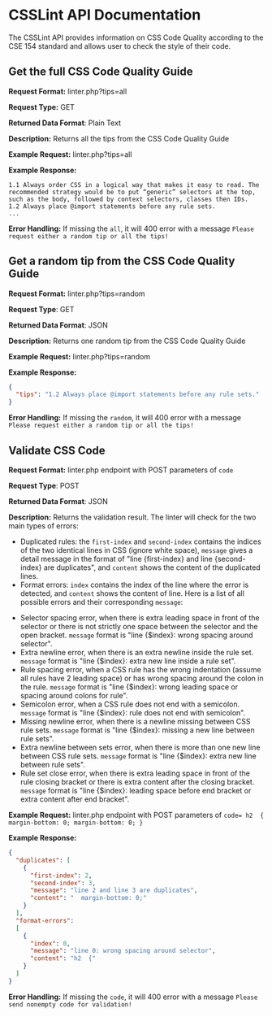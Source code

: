 # CSSLint API Documentation
The CSSLint API provides information on CSS Code Quality according to the CSE 154
standard and allows user to check the style of their code.

## Get the full CSS Code Quality Guide
**Request Format:** linter.php?tips=all

**Request Type:** GET

**Returned Data Format**: Plain Text

**Description:** Returns all the tips from the CSS Code Quality Guide

**Example Request:** linter.php?tips=all

**Example Response:**
```
1.1 Always order CSS in a logical way that makes it easy to read. The recommended strategy would be to put “generic” selectors at the top, such as the body, followed by context selectors, classes then IDs.
1.2 Always place @import statements before any rule sets.
...
```

**Error Handling:**
If missing the `all`, it will 400 error with a message `Please request either a random tip or all the tips!`

## Get a random tip from the CSS Code Quality Guide
**Request Format:** linter.php?tips=random

**Request Type**: GET

**Returned Data Format**: JSON

**Description:** Returns one random tip from the CSS Code Quality Guide

**Example Request:** linter.php?tips=random

**Example Response:**
```json
{
  "tips": "1.2 Always place @import statements before any rule sets."
}
```

**Error Handling:**
If missing the `random`, it will 400 error with a message `Please request either a random tip or all the tips!`

## Validate CSS Code
**Request Format:** linter.php endpoint with POST parameters of `code`

**Request Type**: POST

**Returned Data Format**: JSON

**Description:** Returns the validation result. The linter will check for the two main types of errors:
* Duplicated rules: the `first-index` and `second-index` contains the indices of the two identical lines in CSS (ignore white space), `message` gives a detail message in the format of "line {first-index} and line {second-index} are duplicates", and `content` shows the content of the duplicated lines.
* Format errors: `index` contains the index of the line where the error is detected, and `content` shows the content of line. Here is a list of all possible errors and their corresponding `message`:
+ Selector spacing error, when there is extra leading space in front of the selector or there is not strictly one space between the selector and the open bracket. `message` format is "line {$index}: wrong spacing around selector".
+ Extra newline error, when there is an extra newline inside the rule set. `message` format is "line {$index}: extra new line inside a rule set".
+ Rule spacing error, when a CSS rule has the wrong indentation (assume all rules have 2 leading space) or has wrong spacing around the colon in the rule. `message` format is "line {$index}: wrong leading space or spacing around colons for rule".
+ Semicolon error, when a CSS rule does not end with a semicolon. `message` format is "line {$index}: rule does not end with semicolon".
+ Missing newline error, when there is a newline missing between CSS rule sets. `message` format is "line {$index}: missing a new line between rule sets".
+ Extra newline between sets error, when there is more than one new line between CSS rule sets. `message` format is "line {$index}: extra new line between rule sets".
+ Rule set close error, when there is extra leading space in front of the rule closing bracket or there is extra content after the closing bracket. `message` format is "line {$index}: leading space before end bracket or extra content after end bracket".

**Example Request:** linter.php endpoint with POST parameters of
`code=
h2  {
  margin-bottom: 0;
  margin-bottom: 0;
}`

**Example Response:**
```json
{
  "duplicates": [
    {
      "first-index": 2,
      "second-index": 3,
      "message": "line 2 and line 3 are duplicates",
      "content": "  margin-bottom: 0;"
    }
  ],
  "format-errors":
  [
    {
      "index": 0,
      "message": "line 0: wrong spacing around selector",
      "content": "h2  {"
    }
  ]
}
```

**Error Handling:**
If missing the `code`, it will 400 error with a message `Please send nonempty code for validation!`
